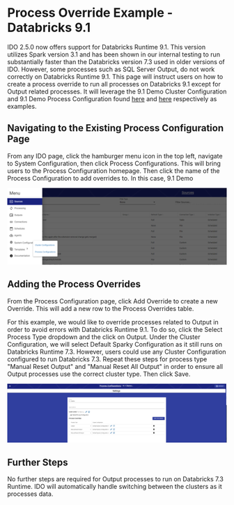 # Process Override Example - Databricks 9.1

IDO 2.5.0 now offers support for Databricks Runtime 9.1. This version utilizes Spark version 3.1 and has been shown in our internal testing to run substantially faster than the Databricks version 7.3 used in older versions of IDO. However, some processes such as SQL Server Output, do not work correctly on Databricks Runtime 9.1. This page will instruct users on how to create a process override to run all processes on Databricks 9.1 except for Output related processes. It will leverage the 9.1 Demo Cluster Configuration and 9.1 Demo Process Configuration found [here](../cluster-configuration/cluster-configuration-example-databricks-9.1.md) and [here](process-configuration-example-databricks-9.1.md) respectively as examples.



## Navigating to the Existing Process Configuration Page

From any IDO page, click the hamburger menu icon in the top left, navigate to System Configuration, then click Process Configurations. This will bring users to the Process Configuration homepage. Then click the name of the Process Configuration to add overrides to. In this case, 9.1 Demo

![Navigating to Cluster Configurations](<../../../../.gitbook/assets/image (385) (1) (1) (1) (1).png>)

## Adding the Process Overrides

From the Process Configuration page, click Add Override to create a new Override. This will add a new row to the Process Overrides table.&#x20;

For this example, we would like to override processes related to Output in order to avoid errors with Databricks Runtime 9.1. To do so, click the Select Process Type dropdown and the click on Output. Under the Cluster Configuration, we will select Default Sparky Configuration as it still runs on Databricks Runtime 7.3. However, users could use any Cluster Configuration configured to run Databricks 7.3. Repeat these steps for process type "Manual Reset Output" and "Manual Reset All Output" in order to ensure all Output processes use the correct cluster type. Then click Save.

![Three process overrides added to the 9.1 Demo Process Configuration](<../../../../.gitbook/assets/image (381) (1) (1) (1) (1) (1).png>)

## Further Steps

No further steps are required for Output processes to run on Databricks 7.3 Runtime. IDO will automatically handle switching between the clusters as it processes data.
